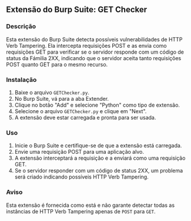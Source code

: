 ## Extensão do Burp Suite: GET Checker

### Descrição
Esta extensão do Burp Suite detecta possíveis vulnerabilidades de HTTP Verb Tampering. Ela intercepta requisições POST e as envia como requisições GET para verificar se o servidor responde com um código de status da Fámilia 2XX, indicando que o servidor aceita tanto requisições POST quanto GET para o mesmo recurso.

### Instalação
1. Baixe o arquivo `GETChecker.py`.
2. No Burp Suite, vá para a aba Extender.
3. Clique no botão "Add" e selecione "Python" como tipo de extensão.
4. Selecione o arquivo `GETChecker.py` e clique em "Next".
5. A extensão deve estar carregada e pronta para ser usada.

### Uso
1. Inicie o Burp Suite e certifique-se de que a extensão está carregada.
2. Envie uma requisição POST para uma aplicação alvo.
3. A extensão interceptará a requisição e a enviará como uma requisição GET.
4. Se o servidor responder com um código de status 2XX, um problema será criado indicando possíveis HTTP Verb Tampering.

### Aviso
Esta extensão é fornecida como está e não garante detectar todas as instâncias de HTTP Verb Tampering apenas de `POST` para `GET`. 

